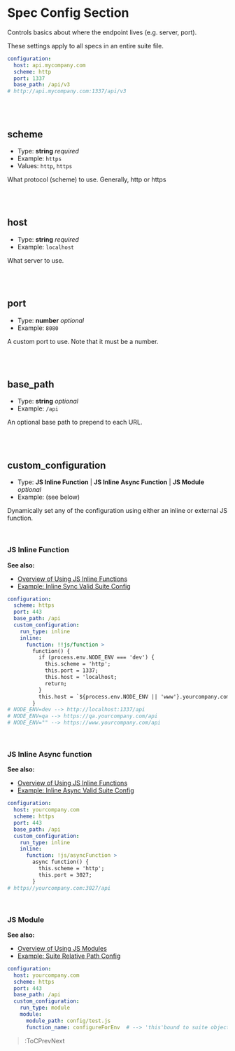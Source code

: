 # Spec Config Section

Controls basics about where the endpoint lives (e.g. server, port).

These settings apply to all specs in an entire suite file.

```yaml
configuration:
  host: api.mycompany.com
  scheme: http
  port: 1337
  base_path: /api/v3
# http://api.mycompany.com:1337/api/v3
```

<br><br>

## scheme

- Type: **string** _required_
- Example: `https`
- Values: `http`, `https`

What protocol (scheme) to use. Generally, http or https

<br><br>

## host

- Type: **string** _required_
- Example: `localhost`

What server to use.

<br><br>

## port

- Type: **number** _optional_
- Example: `8080`

A custom port to use. Note that it must be a number.

<br><br>

## base_path

- Type: **string** _optional_
- Example: `/api`

An optional base path to prepend to each URL.

<br><br>

## custom_configuration

- Type: **JS Inline Function** | **JS Inline Async Function** | **JS Module** _optional_
- Example: (see below)

Dynamically set any of the configuration using either an inline or external JS function.

<br>

### JS Inline Function

**See also:**

- [Overview of Using JS Inline Functions](/docs/hooks/overview#js-inline-functions)
- [Example: Inline Sync Valid Suite Config](https://github.com/blossomfinance/rest-ez/blob/master/test/cli/src/suites/suiteconfig/inline.sync.valid.suite.yml)

```yaml
configuration:
  scheme: https
  port: 443
  base_path: /api
  custom_configuration:
    run_type: inline
    inline:
      function: !!js/function >
        function() {
          if (process.env.NODE_ENV === 'dev') {
            this.scheme = 'http';
            this.port = 1337;
            this.host = 'localhost;
            return;
          }
          this.host = `${process.env.NODE_ENV || 'www'}.yourcompany.com`;
        }
# NODE_ENV=dev --> http://localhost:1337/api
# NODE_ENV=qa --> https://qa.yourcompany.com/api
# NODE_ENV="" --> https://www.yourcompany.com/api
```

<br>

### JS Inline Async function

**See also:**

- [Overview of Using JS Inline Functions](/docs/hooks/overview#js-inline-functions)
- [Example: Inline Async Valid Suite Config](https://github.com/blossomfinance/rest-ez/blob/master/test/cli/src/suites/suiteconfig/inline.async.valid.suite.yml)

```yaml
configuration:
  host: yourcompany.com
  scheme: https
  port: 443
  base_path: /api
  custom_configuration:
    run_type: inline
    inline:
      function: !js/asyncFunction >
        async function() {
          this.scheme = 'http';
          this.port = 3027;
        }
# https//yourcompany.com:3027/api
```

<br>

### JS Module

**See also:**

- [Overview of Using JS Modules](/docs/hooks/overview#js-modules)
- [Example: Suite Relative Path Config](test/cli/src/suites/suite.relative.paths.suite.yml)

```yaml
configuration:
  host: yourcompany.com
  scheme: https
  port: 443
  base_path: /api
  custom_configuration:
    run_type: module
    module:
      module_path: config/test.js
      function_name: configureForEnv  # --> 'this'bound to suite object, e.g. this.host, this.port, etc.
```

> :ToCPrevNext